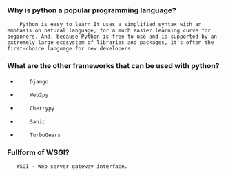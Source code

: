 ### Why is python a popular programming language?
        
        Python is easy to learn.It uses a simplified syntax with an emphasis on natural language, for a much easier learning curve for beginners. And, because Python is free to use and is supported by an extremely large ecosystem of libraries and packages, it's often the first-choice language for new developers.


### What are the other frameworks that can be used with python?

-         Django
-         Web2py
-         Cherrypy
-         Sanic
-         TurboGears

### Fullform of WSGI?
       
       WSGI - Web server gateway interface.